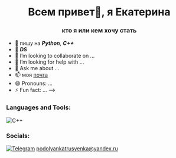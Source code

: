 <h1 align="center">Всем привет👋, я Екатерина</h1>
<h3 align="center">кто я  или кем хочу стать</h3>

- 🔭 пишу на ***Python***, ***C++***
- 🌱 ***DS***
- 👯 I’m looking to collaborate on ...
- 🤔 I’m looking for help with ...
- 💬 Ask me about ...
- 📫 моя [почта](<podolyankatrusyenka@yandex.ru>)
- 😄 Pronouns: ...
- ⚡ Fun fact: ...
-->
### Languages and Tools:
![C++](https://img.shields.io/badge/-C++-090909?style=for-the-badge&logo=C%2b%2b&logoColor=6296CC)

### Socials:
[![Telegram](https://img.shields.io/badge/-Telegram-090909?style=for-the-badge&logo=telegram&logoColor=27A0D9)](https://t.me/PodolyanEkaterina)
<podolyankatrusyenka@yandex.ru>
